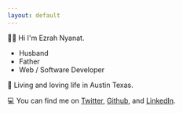 ```yaml
---
layout: default
---
```

👋🏽 Hi I'm Ezrah Nyanat.

- Husband
- Father
- Web / Software Developer

📍 Living and loving life in Austin Texas.

💻 You can find me on [Twitter](https://twitter.com/ezrahnyanat), [Github](https://github.com/ezrahnyanat), and [LinkedIn](https://www.linkedin.com/in/ezrah-nyanat).